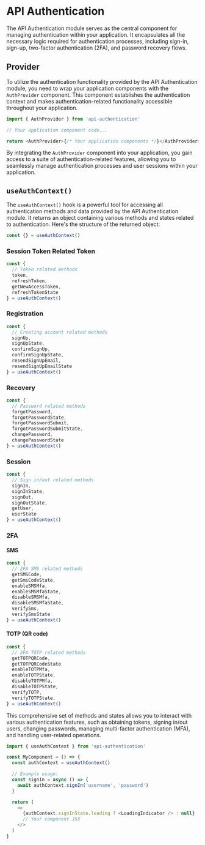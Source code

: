 # API Authentication

The API Authentication module serves as the central component for managing authentication within your application. It encapsulates all the necessary logic required for authentication processes, including sign-in, sign-up, two-factor authentication (2FA), and password recovery flows.

## Provider

To utilize the authentication functionality provided by the API Authentication module, you need to wrap your application components with the `AuthProvider` component. This component establishes the authentication context and makes authentication-related functionality accessible throughout your application.

```javascript
import { AuthProvider } from 'api-authentication'

// Your application component code...

return <AuthProvider>{/* Your application components */}</AuthProvider>
```

By integrating the `AuthProvider` component into your application, you gain access to a suite of authentication-related features, allowing you to seamlessly manage authentication processes and user sessions within your application.

## `useAuthContext()`

The `useAuthContext()` hook is a powerful tool for accessing all authentication methods and data provided by the API Authentication module. It returns an object containing various methods and states related to authentication. Here's the structure of the returned object:

```javascript
const {} = useAuthContext()
```

### Session Token Related Token

```javascript
const {
  // Token related methods
  token,
  refreshToken,
  getNewAccessToken,
  refreshTokenState
} = useAuthContext()
```

### Registration

```javascript
const {
  // Creating account related methods
  signUp,
  signUpState,
  confirmSignUp,
  confirmSignUpState,
  resendSignUpEmail,
  resendSignUpEmailState
} = useAuthContext()
```

### Recovery

```javascript
const {
  // Password related methods
  forgotPassword,
  forgotPasswordState,
  forgotPasswordSubmit,
  forgotPasswordSubmitState,
  changePassword,
  changePasswordState
} = useAuthContext()
```

### Session

```javascript
const {
  // Sign in/out related methods
  signIn,
  signInState,
  signOut,
  signOutState,
  getUser,
  userState
} = useAuthContext()
```

### 2FA

#### SMS

```javascript
const {
  // 2FA SMS related methods
  getSMSCode,
  getSmsCodeState,
  enableSMSMfa,
  enableSMSMfaState,
  disableSMSMfa,
  disableSMSMfaState,
  verifySms,
  verifySmsState
} = useAuthContext()
```

#### TOTP (QR code)

```javascript
const {
  // 2FA TOTP related methods
  getTOTPQRCode,
  getTOTPQRCodeState
  enableTOTPMfa,
  enableTOTPState,
  disableTOTPMfa,
  disableTOTPState,
  verifyTOTP,
  verifyTOTPState,
} = useAuthContext()
```

This comprehensive set of methods and states allows you to interact with various authentication features, such as obtaining tokens, signing in/out users, changing passwords, managing multi-factor authentication (MFA), and handling user-related operations.

```javascript
import { useAuthContext } from 'api-authentication'

const MyComponent = () => {
  const authContext = useAuthContext()

  // Example usage:
  const signIn = async () => {
    await authContext.signIn('username', 'password')
  }

  return (
    <>
      {authContext.signInState.loading ? <LoadingIndicator /> : null}
      // Your component JSX
    </>
  )
}
```
